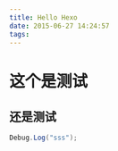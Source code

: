 ```yaml
---
title: Hello Hexo
date: 2015-06-27 14:24:57
tags:
---
```

# 这个是测试

## 还是测试

```c#
Debug.Log("sss");
```
